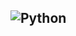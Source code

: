
## ![Python](https://img.shields.io/badge/python-3670A0?style=for-the-badge&logo=python&logoColor=ffdd54)
